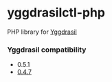 # yggdrasilctl-php

PHP library for [Yggdrasil](https://github.com/yggdrasil-network/)

### Yggdrasil compatibility

* 0.5.1
* [0.4.7](https://github.com/YGGverse/yggdrasilctl-php/tree/yggdrasil-0.4.7)
